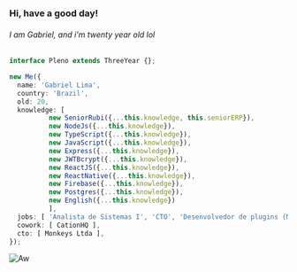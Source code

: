 
### Hi, have a good day!

###### I am Gabriel, and i'm twenty year old lol

```ts
interface Pleno extends ThreeYear {};

new Me({
  name: 'Gabriel Lima',
  country: 'Brazil',
  old: 20,
  knowledge: [
          new SeniorRubi({...this.knowledge, this.seniorERP}), 
          new NodeJs({...this.knowledge}), 
          new TypeScript({...this.knowledge}), 
          new JavaScript({...this.knowledge}), 
          new Express({...this.knowledge}), 
          new JWTBcrypt({...this.knowledge}), 
          new ReactJS({...this.knowledge}), 
          new ReactNative({...this.knowledge}), 
          new Firebase({...this.knowledge}), 
          new Postgres({...this.knowledge}), 
          new English({...this.knowledge}) 
          ],
  jobs: [ 'Analista de Sistemas I', 'CTO', 'Desenvolvedor de plugins (Mapas)' ],
  cowork: [ CationHQ ],
  cto: [ Monkeys Ltda ],
});
```

![Aw](https://user-images.githubusercontent.com/58678638/118585167-b96ac580-b76e-11eb-9593-b7a787484731.gif)

<!--
**Gabriel-Almeida-Ajax/Gabriel-Almeida-Ajax** is a ✨ _special_ ✨ repository because its `README.md` (this file) appears on your GitHub profile.

Here are some ideas to get you started:

- 🔭 I’m currently working on ...
- 🌱 I’m currently learning ...
- 👯 I’m looking to collaborate on ...
- 🤔 I’m looking for help with ...
- 💬 Ask me about ...
- 📫 How to reach me: ...
- 😄 Pronouns: ...
- ⚡ Fun fact: ...
-->
